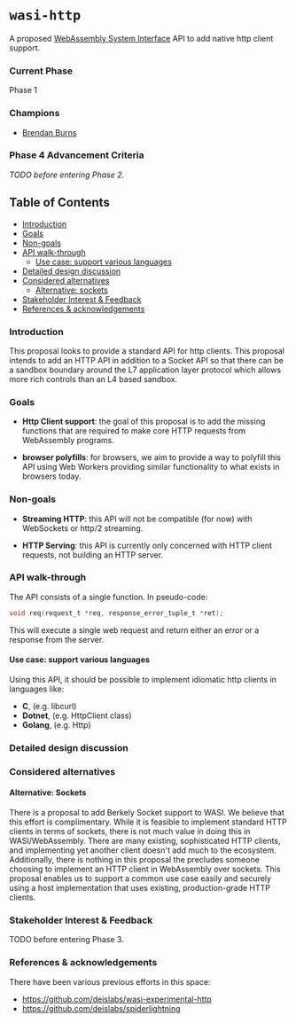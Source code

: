 # `wasi-http`

A proposed [WebAssembly System Interface](https://github.com/WebAssembly/WASI)
API to add native http client support.

### Current Phase

Phase 1

### Champions

- [Brendan Burns](https://github.com/brendandburns)

### Phase 4 Advancement Criteria

_TODO before entering Phase 2._

## Table of Contents

- [Introduction](#introduction)
- [Goals](#goals)
- [Non-goals](#non-goals)
- [API walk-through](#api-walk-through)
  - [Use case: support various languages](#use-case-support-various-languages)
- [Detailed design discussion](#detailed-design-discussion)
- [Considered alternatives](#considered-alternatives)
  - [Alternative: sockets](#alternative-sockets)
- [Stakeholder Interest & Feedback](#stakeholder-interest--feedback)
- [References & acknowledgements](#references--acknowledgements)

### Introduction
This proposal looks to provide a standard API for http clients. This proposal
intends to add an HTTP API in addition to a Socket API so that there can
be a sandbox boundary around the L7 application layer protocol which
allows more rich controls than an L4 based sandbox.

### Goals
- __Http Client support__: the goal of this proposal is to add the missing
  functions that are required to make core HTTP requests from WebAssembly
  programs.

- __browser polyfills__: for browsers, we aim to provide a way to polyfill this
  API using Web Workers providing similar functionality to what exists in
  browsers today.



### Non-goals
- __Streaming HTTP__: this API will not be compatible (for now) with WebSockets
  or http/2 streaming.

- __HTTP Serving__: this API is currently only concerned with HTTP client
  requests, not building an HTTP server.



### API walk-through

The API consists of a single function. In pseudo-code:

```C
void req(request_t *req, response_error_tuple_t *ret);
```

This will execute a single web request and return either an error or a response from the server.

#### Use case: support various languages

Using this API, it should be possible to implement idiomatic http clients in languages like:
- __C__, (e.g. libcurl)
- __Dotnet__, (e.g. HttpClient class)
- __Golang__, (e.g. Http)


### Detailed design discussion

### Considered alternatives

#### Alternative: Sockets

There is a proposal to add Berkely Socket support to WASI. We believe that this effort is complimentary.
While it is feasible to implement standard HTTP clients in terms of sockets, there is not much value
in doing this in WASI/WebAssembly. There are many existing, sophisticated HTTP clients, and implementing
yet another client doesn't add much to the ecosystem. Additionally, there is nothing in this proposal
the precludes someone choosing to implement an HTTP client in WebAssembly over sockets. This proposal
enables us to support a common use case easily and securely using a host implementation that uses
existing, production-grade HTTP clients.

### Stakeholder Interest & Feedback

TODO before entering Phase 3.

<!-- [This should include a list of implementers who have expressed interest in
implementing the proposal] -->


### References & acknowledgements

There have been various previous efforts in this space:
* https://github.com/deislabs/wasi-experimental-http
* https://github.com/deislabs/spiderlightning